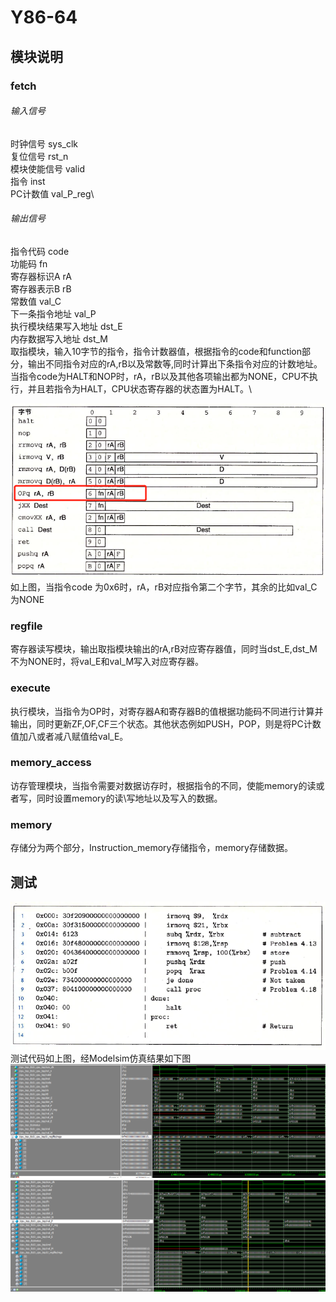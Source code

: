 
#  Y86-64
## 模块说明
### fetch
###### 输入信号
时钟信号 sys_clk \
复位信号 rst_n \
模块使能信号 valid \
指令 inst\
PC计数值 val_P_reg\
###### 输出信号
指令代码 code\
功能码 fn\
寄存器标识A rA\
寄存器表示B rB\
常数值 val_C\
下一条指令地址 val_P\
执行模块结果写入地址 dst_E\
内存数据写入地址 dst_M \
取指模块，输入10字节的指令，指令计数器值，根据指令的code和function部分，输出不同指令对应的rA,rB以及常数等,同时计算出下条指令对应的计数地址。
当指令code为HALT和NOP时，rA，rB以及其他各项输出都为NONE，CPU不执行，并且若指令为HALT，CPU状态寄存器的状态置为HALT。\

![avatar](/image1.png)\
如上图，当指令code 为0x6时，rA，rB对应指令第二个字节，其余的比如val_C为NONE

### regfile
寄存器读写模块，输出取指模块输出的rA,rB对应寄存器值，同时当dst_E,dst_M不为NONE时，将val_E和val_M写入对应寄存器。
### execute
执行模块，当指令为OP时，对寄存器A和寄存器B的值根据功能码不同进行计算并输出，同时更新ZF,OF,CF三个状态。其他状态例如PUSH，POP，则是将PC计数值加八或者减八赋值给val_E。
### memory_access
访存管理模块，当指令需要对数据访存时，根据指令的不同，使能memory的读或者写，同时设置memory的读\写地址以及写入的数据。
### memory
存储分为两个部分，Instruction_memory存储指令，memory存储数据。

## 测试
![avatar](/image2.png)
测试代码如上图，经Modelsim仿真结果如下图
![avatar](/image3.png)
![avatar](/image4.png)
